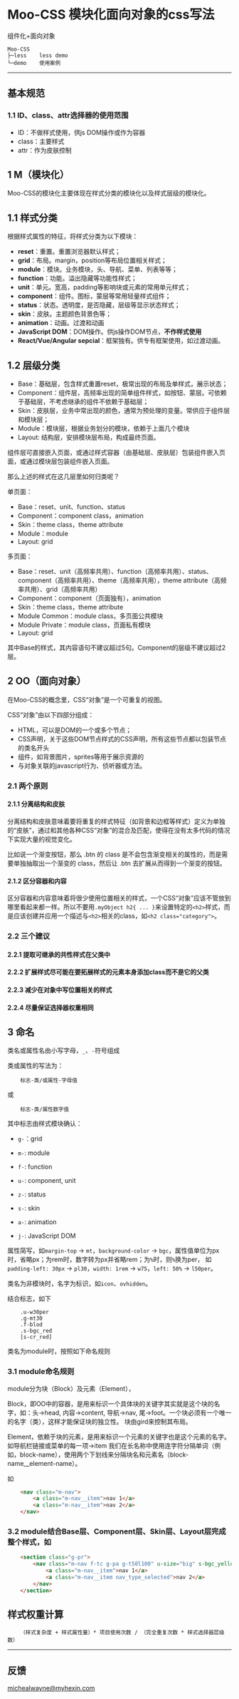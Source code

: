 # Moo-CSS 模块化面向对象的css写法

组件化+面向对象

```
Moo-CSS
├─less    less demo
└─demo    使用案例
```

----------

## 基本规范
### 1.1 ID、class、attr选择器的使用范围
- ID：不做样式使用，供js DOM操作或作为容器
- class：主要样式
- attr：作为皮肤控制

## 1 M（模块化）
Moo-CSS的模块化主要体现在样式分类的模块化以及样式层级的模块化。

## 1.1 样式分类
根据样式属性的特征，将样式分类为以下模块：
- **reset**：重置。重置浏览器默认样式；
- **grid**：布局。margin，position等布局位置相关样式；
- **module**：模块。业务模块，头、导航、菜单、列表等等；
- **function**：功能。溢出隐藏等功能性样式；
- **unit**：单元。宽高，padding等影响块或元素的常用单元样式；
- **component**：组件。图标，蒙层等常用轻量样式组件；
- **status**：状态。透明度，是否隐藏，层级等显示状态样式；
- **skin**：皮肤。主题颜色背景色等；
- **animation**：动画。过渡和动画
- **JavaScript DOM**：DOM操作。供js操作DOM节点，**不作样式使用**
- **React/Vue/Angular sepcial**：框架独有。供专有框架使用，如过渡动画。

## 1.2 层级分类
- Base：基础层，包含样式重置reset，极常出现的布局及单样式，展示状态；
- Component：组件层，高频率出现的简单组件样式，如按钮、蒙层。可依赖于基础层，不考虑继承的组件不依赖于基础层；
- Skin：皮肤层，业务中常出现的颜色，通常为预处理的变量。常供应于组件层和模块层；
- Module：模块层，根据业务划分的模块，依赖于上面几个模块
- Layout: 结构层，安排模块层布局，构成最终页面。

组件层可直接嵌入页面，或通过样式容器（由基础层、皮肤层）包装组件嵌入页面，或通过模块层包装组件嵌入页面。

那么上述的样式在这几层里如何归类呢？

单页面：
- Base：reset、unit、function、status
- Component：component class，animation
- Skin：theme class，theme attribute
- Module：module
- Layout: grid

多页面：
- Base：reset、unit（高频率共用）、function（高频率共用）、status、component（高频率共用）、theme（高频率共用），theme attribute（高频率共用）、grid（高频率共用）
- Component：component（页面独有），animation
- Skin：theme class，theme attribute
- Module Common：module class，多页面公共模块
- Module Private：module class，页面私有模块
- Layout: grid

其中Base的样式，其内容语句不建议超过5句。Component的层级不建议超过2层。

## 2 OO（面向对象）
在Moo-CSS的概念里，CSS“对象”是一个可重复的视图。

CSS“对象”由以下四部分组成：
- HTML，可以是DOM的一个或多个节点；
- CSS声明，关于这些DOM节点样式的CSS声明，所有这些节点都以包装节点的类名开头
- 组件，如背景图片，sprites等用于展示资源的
- 与对象关联的javascript行为、侦听器或方法。

### 2.1 两个原则
#### 2.1.1 分离结构和皮肤
分离结构和皮肤意味着要将重复的样式特征（如背景和边框等样式）定义为单独的“皮肤”，通过和其他各种CSS“对象”的混合及匹配，使得在没有太多代码的情况下实现大量的视觉变化。

比如说一个渐变按钮，那么 .btn 的 class 是不会包含渐变相关的属性的，而是需要单独抽取出一个渐变的 class，然后让 .btn 去扩展从而得到一个渐变的按钮。

#### 2.1.2 区分容器和内容
区分容器和内容意味着将很少使用位置相关的样式，一个CSS“对象”应该不管放到哪里看起来都一样。所以不要用`.myObject h2{ ... }`来设置特定的`<h2>`样式，而是应该创建并应用一个描述与`<h2>`相关的class，如`<h2 class="category">`。

### 2.2 三个建议
#### 2.2.1 提取可继承的共性样式在父类中

#### 2.2.2 扩展样式尽可能在要拓展样式的元素本身添加class而不是它的父类

#### 2.2.3 减少在对象中写位置相关的样式

#### 2.2.4 尽量保证选择器权重相同

## 3 命名
类名或属性名由小写字母，`_`、`-`符号组成

类或属性的写法为：
```
	标志-类/或属性-字母值
```	
或
```	
	标志-类/属性数字值
```

其中标志由样式模块确认：
- `g-`：grid
- `m-`: module
- `f-`: function
- `u-`: component, unit
- `z-`: status
- `s-`: skin

- `a-`: animation
- `j-`: JavaScript DOM

属性简写，如`margin-top` -> `mt`，`background-color` -> `bgc`，属性值单位为px时，省略px；为rem时，数字转为px并省略rem；为`%`时，则`%`换为per，
如`padding-left: 30px` -> `pl30`，`width: 1rem` -> `w75`，`left: 50%` -> `l50per`。

类名为非模块时，名字为标识，如`icon`、`ovhidden`。

结合标志，如下
```
	.u-w30per
	.g-mt30
	.f-blod
	.s-bgc_red
	[s-cr_red]
```

类名为module时，按照如下命名规则

### 3.1 module命名规则
module分为块（Block）及元素（Element），

Block，即OO中的容器，是用来标识一个具体块的关键字其实就是这个块的名字，如：头->head, 内容->content, 导航->nav, 尾->foot。一个块必须有一个唯一的名字（类），这样才能保证块的独立性。
块由gird来控制其布局。

Element，依赖于块的元素，是用来标识一个元素的关键字也是这个元素的名字。如导航栏链接或菜单的每一项->item
我们在长名称中使用连字符分隔单词（例如，block-name），使用两个下划线来分隔块名和元素名（block-name__element-name）。


如
``` html
	<nav class="m-nav">
		<a class="m-nav__item">nav 1</a>
		<a class="m-nav__item">nav 2</a>
	</nav>
```

### 3.2 module结合Base层、Component层、Skin层、Layout层完成整个样式，如
``` html
	<section class="g-pr">
		<nav class="m-nav f-tc g-pa g-t50l100" u-size="big" s-bgc_yellow>
			<a class="m-nav__item">nav 1</a>
			<a class="m-nav__item nav_type_selected">nav 2</a>
		</nav>
	</section>
```


## 样式权重计算
```
	（样式复杂度 + 样式属性量）* 项目使用次数 / （完全重复次数 * 样式选择器层级数）
```

----------

## 反馈
michealwayne@myhexin.com